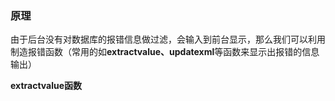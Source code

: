 ### 原理

由于后台没有对数据库的报错信息做过滤，会输入到前台显示，那么我们可以利用制造报错函数（常用的如**extractvalue、updatexml**等函数来显示出报错的信息输出）

**extractvalue函数**

